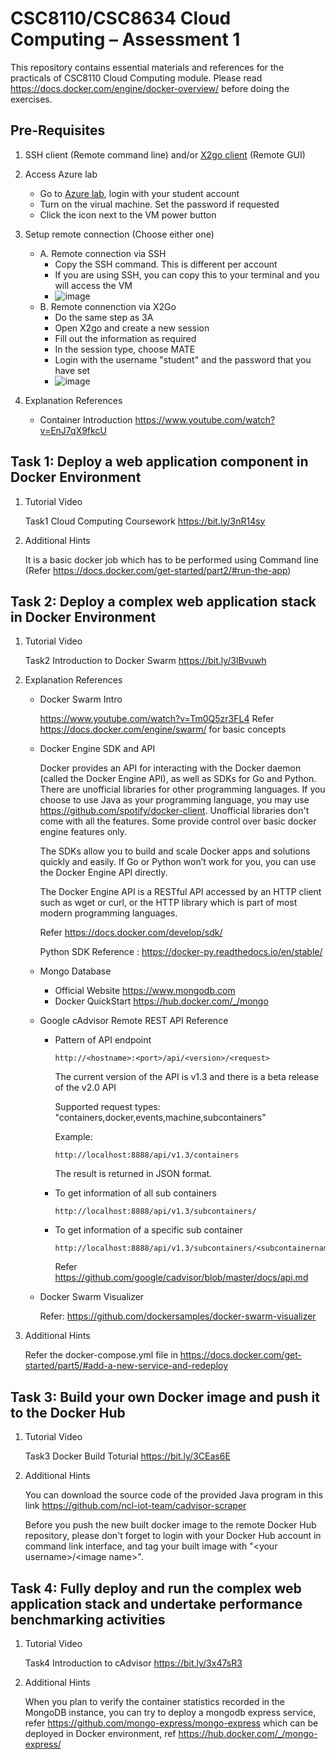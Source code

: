 # CSC8110/CSC8634 Cloud Computing – Assessment 1

This repository contains essential materials and references for the practicals of CSC8110 Cloud Computing module. Please read https://docs.docker.com/engine/docker-overview/ before doing the exercises.

## Pre-Requisites

1. SSH client (Remote command line) and/or [X2go client](https://wiki.x2go.org/doku.php) (Remote GUI)

2. Access Azure lab
    * Go to [Azure lab](https://labs.azure.com/), login with your student account
    * Turn on the virual machine. Set the password if requested
    * Click the icon next to the VM power button

3. Setup remote connection (Choose either one)
    * A. Remote connection via SSH
      * Copy the SSH command. This is different per account
      * If you are using SSH, you can copy this to your terminal and you will access the VM
      * ![image](https://user-images.githubusercontent.com/7325740/193309309-facb4716-14e6-4130-ad97-fe5ac3c4b396.png)
    * B. Remote connenction via X2Go
      * Do the same step as 3A
      * Open X2go and create a new session
      * Fill out the information as required
      * In the session type, choose MATE
      * Login with the username "student" and the password that you have set
      * ![image](https://user-images.githubusercontent.com/7325740/193328954-7f08ab1a-9dbf-4543-a2d0-a4fd70b535a2.png)

4. Explanation References
   * Container Introduction <https://www.youtube.com/watch?v=EnJ7qX9fkcU>

## Task 1: Deploy a web application component in Docker Environment

1. Tutorial Video

	Task1 Cloud Computing Coursework https://bit.ly/3nR14sy

2. Additional Hints

	It is a basic docker job which has to be performed using Command line (Refer https://docs.docker.com/get-started/part2/#run-the-app)

## Task 2: Deploy a complex web application stack in Docker Environment

1. Tutorial Video

	Task2 Introduction to Docker Swarm https://bit.ly/3lBvuwh
2. Explanation References
	* Docker Swarm Intro 
		
		https://www.youtube.com/watch?v=Tm0Q5zr3FL4
		Refer https://docs.docker.com/engine/swarm/ for basic concepts
	* Docker Engine SDK and API

		Docker provides an API for interacting with the Docker daemon (called the Docker Engine API), as well as SDKs for Go and Python. There are unofficial libraries for other programming languages. If you choose to use Java as your programming language, you may use https://github.com/spotify/docker-client. Unofficial libraries don't come with all the features. Some provide control over basic docker engine features only.

		The SDKs allow you to build and scale Docker apps and solutions quickly and easily. If Go or Python won’t work for you, you can use the Docker Engine API directly.

		The Docker Engine API is a RESTful API accessed by an HTTP client such as wget or curl, or the HTTP library which is part of most modern programming languages.

		Refer https://docs.docker.com/develop/sdk/

		Python SDK Reference : https://docker-py.readthedocs.io/en/stable/
	
	* Mongo Database
		* Official Website
		https://www.mongodb.com
		* Docker QuickStart
		https://hub.docker.com/_/mongo

	* Google cAdvisor Remote REST API Reference
		* Pattern of API endpoint
			```
			http://<hostname>:<port>/api/<version>/<request>
			```
		
			The current version of the API is v1.3 and there is a beta release of the v2.0 API
		
    		Supported request types: &quot;containers,docker,events,machine,subcontainers&quot;
		
    		Example: 
			```
			http://localhost:8888/api/v1.3/containers
			```
    	
			The result is returned in JSON format.
		
		* To get information of all sub containers 
		
			```
			http://localhost:8888/api/v1.3/subcontainers/
			```
		
		* To get information of a specific sub container 
		
			```
			http://localhost:8888/api/v1.3/subcontainers/<subcontainername>
			```
		
			Refer https://github.com/google/cadvisor/blob/master/docs/api.md

	* Docker Swarm Visualizer

		Refer: https://github.com/dockersamples/docker-swarm-visualizer

3. Additional Hints

	Refer the docker-compose.yml file in https://docs.docker.com/get-started/part5/#add-a-new-service-and-redeploy 

## Task 3: Build your own Docker image and push it to the Docker Hub

1. Tutorial Video

	Task3 Docker Build Toturial <https://bit.ly/3CEas6E>

2. Additional Hints
	
	You can download the source code of the provided Java program in this link https://github.com/ncl-iot-team/cadvisor-scraper

	Before you push the new built docker image to the remote Docker Hub repository, please don't forget to login with your Docker Hub account in command link interface, and tag your built image with "&lt;your username&gt;/&lt;image name&gt;". 

## Task 4: Fully deploy and run the complex web application stack and undertake performance benchmarking activities

1. Tutorial Video

	Task4 Introduction to cAdvisor https://bit.ly/3x47sR3

2. Additional Hints

	When you plan to verify the container statistics recorded in the MongoDB instance, you can try to deploy a mongodb express service, refer https://github.com/mongo-express/mongo-express which can be deployed in Docker environment, ref https://hub.docker.com/_/mongo-express/
